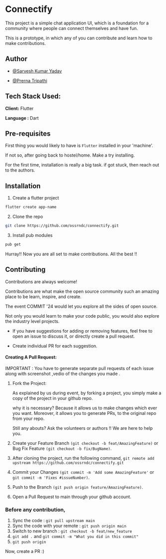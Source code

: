 
# Connectify

This project is a simple chat application UI, which is a foundation for a community where people can connect themselves and have fun. 

This is a prototype, in which any of you can contribute and learn how to make contributions.




## Author

- [@Sarvesh Kumar Yadav](https://www.github.com/Astroxphiliauxx)

- [@Prerna Tripathi](https://www.github.com/prerna12s)


## Tech Stack  Used:

**Client:** Flutter

**Language :** Dart


## Pre-requisites

First thing you would likely to have is `Flutter` installed in your 'machine'.

If not so, after going back to hostel/home. Make a try installing.

For the first time, installation is really a big task. if got stuck, then reach out to the authors.
## Installation

1. Create  a flutter project
```sh
flutter create app-name
```
2. Clone the repo

```sh
git clone https://github.com/ossrndc/connectify.git
```

3. Install pub modules

```sh
pub get
```

Hurray!! Now you are all set to make contributions. All the best !!
## Contributing

Contributions are always welcome!

Contributions are what make the open source community such an amazing place to be learn, inspire, and create.

The event COMMIT '24 would let you explore all the sides of open source.

Not only you would learn to make your code public, you would also explore the industry level projects.

- If you have suggestions for adding or removing features, feel free to open an issue to discuss it, or directly create a pull request.

- Create individual PR for each suggestion.

#### Creating A Pull Request:
IMPORTANT : You have to generate separate pull requests of each issue along with screenshot ,vedio of the changes you made .

1. Fork the Project:

      As explained by us during event, by forking a project, you simply make a copy of the project in your github repo.

      why it is necessary? Because it allows us to make changes which ever you want. Moreover, it allows you to generate PRs, to the original repo from your repo.

      Still any abouts? Ask the volunteers or authors !! We are here to help you.


2. Create your Feature Branch `(git checkout -b feat/AmazingFeature)` or Bug Fix Feature `(git checkout -b fix/BugName)`.

3. After cloning the project, run the following command, `git remote add upstream https://github.com/ossrndc/connectify.git`

4. Commit your Changes `(git commit -m 'Add some AmazingFeature'` or `git commit -m 'Fixes #issueNumber)`.

5. Push to the Branch `(git push origin feature/AmazingFeature)`.

6. Open a Pull Request to main through your github account.

### Before any contribution,

1. Sync the code : `git pull upstream main`
2. Sync the code with your remote : `git push origin main`
3. Switch to new branch : `git checkout -b feat/new_feature`
4. `git add .` and `git commit -m "What you did in this commit"`
5. `git push origin`
   
Now, create a PR :)



